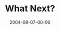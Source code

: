 ---
layout: message
category: message
series: "VIRUS"
title: "What Next?"
date: 2004-08-07-00-00
message_id: 159
audio: "http://s3.amazonaws.com/crossroads-media/media/legacy/mp3/VIRUS_06_08-07-04_What_Next.mp3"
audio-duration: "38:17"
explicit: false
---